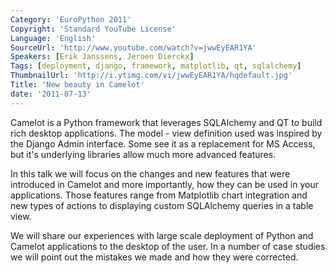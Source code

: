 ```yaml
---
Category: 'EuroPython 2011'
Copyright: 'Standard YouTube License'
Language: 'English'
SourceUrl: 'http://www.youtube.com/watch?v=jwwEyEAR1YA'
Speakers: [Erik Janssens, Jeroen Dierckx]
Tags: [deployment, django, framework, matplotlib, qt, sqlalchemy]
ThumbnailUrl: 'http://i.ytimg.com/vi/jwwEyEAR1YA/hqdefault.jpg'
Title: 'New beauty in Camelot'
date: '2011-07-13'
---
```

Camelot is a Python framework that leverages SQLAlchemy and QT to build rich
desktop applications. The model - view definition used was inspired by the
Django Admin interface. Some see it as a replacement for MS Access, but it's
underlying libraries allow much more advanced features.

In this talk we will focus on the changes and new features that were
introduced in Camelot and more importantly, how they can be used in your
applications. Those features range from Matplotlib chart integration and new
types of actions to displaying custom SQLAlchemy queries in a table view.

We will share our experiences with large scale deployment of Python and
Camelot applications to the desktop of the user. In a number of case studies
we will point out the mistakes we made and how they were corrected.

